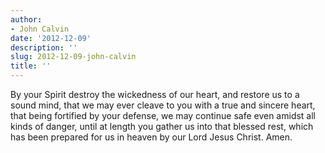 ```yaml
---
author:
- John Calvin
date: '2012-12-09'
description: ''
slug: 2012-12-09-john-calvin
title: ''
---
```

By your Spirit destroy the wickedness of our heart, and restore us to a sound mind, that we may ever cleave to you with a true and sincere heart, that being fortified by your defense, we may continue safe even amidst all kinds of danger, until at length you gather us into that blessed rest, which has been prepared for us in heaven by our Lord Jesus Christ. Amen.



